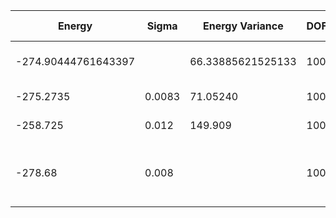 | Energy              | Sigma  | Energy Variance   | DOF | Einf | Method                       | Data Repository |
|---------------------|--------|-------------------|-----|------|------------------------------|-----------------|
| -274.90444761643397 |        | 66.33885621525133 | 100 | 0    | DMRG (bond dimension = 1024) |                 |
| -275.2735           | 0.0083 | 71.05240          | 100 | 0    | RBM (alpha = 1)              |                 |
| -258.725            | 0.012  | 149.909           | 100 | 0    | Jastrow baseline             |                 |
| -278.68          | 0.008 |                 | 100 | 0    | RBM + symmetry(spin flip, translational, spatial)                        |                 |
